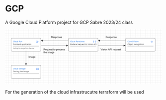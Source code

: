 # GCP
A Google Cloud Platform project for GCP Sabre 2023/24 class

![plot](./diagram.png)

For the generation of the cloud infrastrucutre terraform will be used
